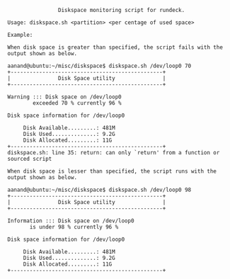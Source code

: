					Diskspace monitoring script for rundeck.

	Usage: diskspace.sh <partition> <per centage of used space>

	Example: 

	When disk space is greater than specified, the script fails with the output shown as below.

	aanand@ubuntu:~/misc/diskspace$ diskspace.sh /dev/loop0 70
	+------------------------------------------------+
	|               Disk Space utility               |
	+------------------------------------------------+

	Warning ::: Disk space on /dev/loop0
		    exceeded 70 % currently 96 %

	Disk space information for /dev/loop0

	     Disk Available.........: 481M
	     Disk Used..............: 9.2G
	     Disk Allocated.........: 11G
	+------------------------------------------------+
	diskspace.sh: line 35: return: can only `return' from a function or sourced script

	When disk space is lesser than specified, the script runs with the output shown as below.

	aanand@ubuntu:~/misc/diskspace$ diskspace.sh /dev/loop0 98
	+------------------------------------------------+
	|               Disk Space utility               |
	+------------------------------------------------+

	Information ::: Disk space on /dev/loop0
		   is under 98 % currently 96 %

	Disk space information for /dev/loop0

	     Disk Available.........: 481M
	     Disk Used..............: 9.2G
	     Disk Allocated.........: 11G
	+------------------------------------------------+
